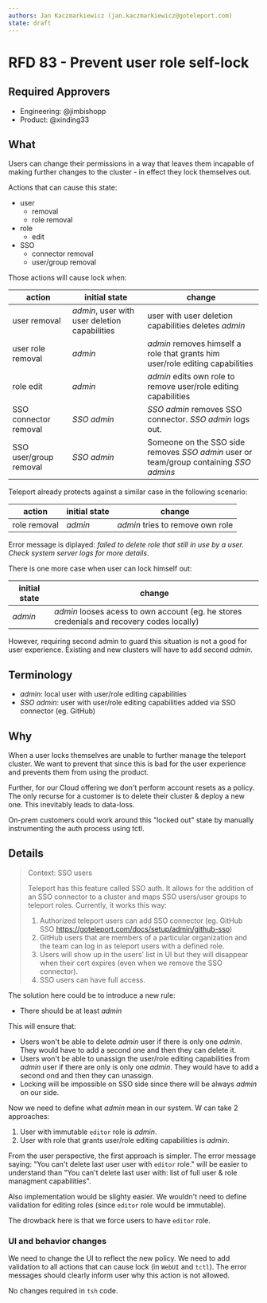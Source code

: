 ```yaml
---
authors: Jan Kaczmarkiewicz (jan.kaczmarkiewicz@goteleport.com)
state: draft
---
```


# RFD 83 - Prevent user role self-lock

## Required Approvers

- Engineering: @jimbishopp
- Product: @xinding33

## What

Users can change their permissions in a way that leaves them incapable of making further changes to the cluster - in effect they lock themselves out.

Actions that can cause this state:

- user
  - removal
  - role removal
- role
  - edit
- SSO
  - connector removal
  - user/group removal

Those actions will cause lock when:

| action                 | initial state                                 | change                                                                                 |
| ---------------------- | --------------------------------------------- | -------------------------------------------------------------------------------------- |
| user removal           | _admin_, user with user deletion capabilities | user with user deletion capabilities deletes _admin_                                   |
| user role removal      | _admin_                                       | _admin_ removes himself a role that grants him user/role editing capabilities          |
| role edit              | _admin_                                       | _admin_ edits own role to remove user/role editing capabilities                        |
| SSO connector removal  | _SSO admin_                                   | _SSO admin_ removes SSO connector. _SSO admin_ logs out.                               |
| SSO user/group removal | _SSO admin_                                   | Someone on the SSO side removes _SSO admin_ user or team/group containing _SSO admins_ |

Teleport already protects against a similar case in the following scenario:

| action       | initial state | change                           |
| ------------ | ------------- | -------------------------------- |
| role removal | _admin_       | _admin_ tries to remove own role |

Error message is diplayed: _failed to delete role that still in use by a user. Check system server logs for more details_.

There is one more case when user can lock himself out:

| initial state | change                                                                                    |
| ------------- | ----------------------------------------------------------------------------------------- |
| _admin_       | _admin_ looses acess to own account (eg. he stores credenials and recovery codes locally) |

However, requiring second admin to guard this situation is not a good for user experience. Existing and new clusters will have to add second _admin_.

## Terminology

- _admin_: local user with user/role editing capabilities
- _SSO admin_: user with user/role editing capabilities added via SSO connector (eg. GitHub)

## Why

When a user locks themselves are unable to further manage the teleport cluster. We want to prevent that since this is bad for the user experience and prevents them from using the product.

Further, for our Cloud offering we don't perform account resets as a policy. The only recurse for a customer is to delete their cluster & deploy a new one. This inevitably leads to data-loss.

On-prem customers could work around this "locked out" state by manually instrumenting the auth process using tctl.

## Details

> Context: SSO users
>
> Teleport has this feature called SSO auth. It allows for the addition of an SSO connector to a cluster and maps SSO users/user groups to teleport roles. Currently, it works this way:
>
> 1. Authorized teleport users can add SSO connector (eg. GitHub SSO https://goteleport.com/docs/setup/admin/github-sso)
> 2. GitHub users that are members of a particular organization and the team can log in as teleport users with a defined role.
> 3. Users will show up in the users' list in UI but they will disappear when their cert expires (even when we remove the SSO connector).
> 4. SSO users can have full access.

The solution here could be to introduce a new rule:

- There should be at least _admin_

This will ensure that:

- Users won't be able to delete _admin_ user if there is only one _admin_. They would have to add a second one and then they can delete it.
- Users won't be able to unassign the user/role editing capabilities from _admin_ user if there are only is only one _admin_. They would have to add a second ond and then they can unassign.
- Locking will be impossible on SSO side since there will be always _admin_ on our side.

Now we need to define what _admin_ mean in our system. W can take 2 approaches:

1. User with immutable `editor` role is _admin_.
2. User with role that grants user/role editing capabilities is _admin_.

From the user perspective, the first approach is simpler. The error message saying: "You can't delete last user user with `editor` role." will be easier to understand than "You can't delete last user with: list of full user & role managment capabilities".

Also implementation would be slighty easier. We wouldn't need to define validation for editing roles (since `editor` role would be immutable).

The drowback here is that we force users to have `editor` role.

### UI and behavior changes

We need to change the UI to reflect the new policy. We need to add validation to all actions that can cause lock (in `WebUI` and `tctl`). The error messages should clearly inform user why this action is not allowed.

No changes required in `tsh` code.
